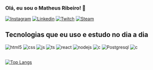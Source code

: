 ### Olá, eu sou o Matheus Ribeiro! 👋

[![Instagram](https://img.shields.io/badge/Instagram-E4405F?style=for-the-badge&logo=instagram&logoColor=white)](https://instagram.com/matheusrr__)
[![Linkedin](https://img.shields.io/badge/LinkedIn-0077B5?style=for-the-badge&logo=linkedin&logoColor=white)](www.linkedin.com/in/matheus-rodrigues-9a648a213)
[![Twitch](https://img.shields.io/badge/Twitch-9146FF?style=for-the-badge&logo=twitch&logoColor=white)](https://twitch.tv/mtszer4)
[![Steam](https://img.shields.io/badge/Steam-000000?style=for-the-badge&logo=steam&logoColor=white)]([https://steamcommunity.com/id/versatile10/])

## Tecnologias que eu uso e estudo no dia a dia

<div style="display: inline_block">
  <img align="center" alt="html5" src="https://img.shields.io/badge/HTML5-E34F26?style=for-the-badge&logo=html5&logoColor=white" />
  <img align="center" alt="css" src="https://img.shields.io/badge/CSS3-1572B6?style=for-the-badge&logo=css3&logoColor=white" />
  <img align="center" alt="js" src="https://img.shields.io/badge/JavaScript-F7DF1E?style=for-the-badge&logo=javascript&logoColor=black" />
  <img align="center" alt="ts" src="https://img.shields.io/badge/TypeScript-007ACC?style=for-the-badge&logo=typescript&logoColor=white" />
  <img align="center" alt="react" src="https://img.shields.io/badge/React-20232A?style=for-the-badge&logo=react&logoColor=61DAFB" />
  <img align="center" alt="nodejs" src="https://img.shields.io/badge/Node.js-43853D?style=for-the-badge&logo=node.js&logoColor=white" />
  <img align="center" alt="c" src="https://img.shields.io/badge/C-00599C?style=for-the-badge&logo=c&logoColor=white" />
  <img align="center" alt="Postgresql" src="https://img.shields.io/badge/PostgreSQL-316192?style=for-the-badge&logo=postgresql&logoColor=white" />
  <img align="center" alt="c" src="https://img.shields.io/badge/C-00599C?style=for-the-badge&logo=c&logoColor=white" />
</div><br/>

[![Top Langs](https://github-readme-stats.vercel.app/api/top-langs/?username=matheusribeiro02&langs_count=8)](https://github.com/anuraghazra/github-readme-stats)
